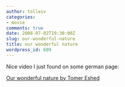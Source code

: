 ```yaml
---
author: tolleiv
categories:
- movie
comments: true
date: 2008-07-02T19:30:00Z
slug: our-wonderful-nature
title: our wonderful nature
wordpress_id: 609
---
```


Nice video I just found on some german page:  
  
[Our wonderful nature by Tomer Eshed](http://vids.myspace.com/index.cfm?fuseaction=vids.individual&videoid=33359537)  

